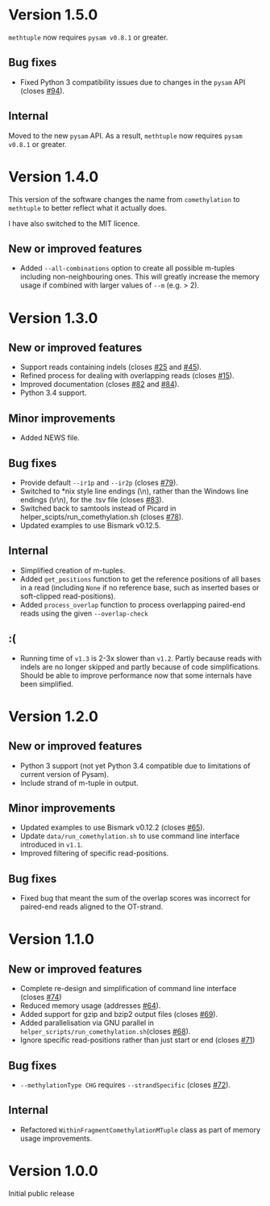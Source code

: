 # Version 1.5.0

`methtuple` now requires `pysam v0.8.1` or greater.

## Bug fixes

* Fixed Python 3 compatibility issues due to changes in the `pysam` API (closes [#94](https://github.com/PeteHaitch/methtuple/issues/94)).

## Internal

Moved to the new `pysam` API. As a result, `methtuple` now requires `pysam v0.8.1` or greater.

# Version 1.4.0

This version of the software changes the name from `comethylation` to `methtuple` to better reflect what it actually does.

I have also switched to the MIT licence.

## New or improved features

* Added `--all-combinations` option to create all possible m-tuples including non-neighbouring ones. This will greatly increase the memory usage if combined with larger values of `--m` (e.g. > 2).

# Version 1.3.0

## New or improved features

* Support reads containing indels (closes [#25](https://github.com/PeteHaitch/comethylation/issues/25) and [#45](https://github.com/PeteHaitch/comethylation/issues/45)).
* Refined process for dealing with overlapping reads (closes [#15](https://github.com/PeteHaitch/comethylation/issues/15)).
* Improved documentation (closes [#82](https://github.com/PeteHaitch/comethylation/issues/82) and [#84](https://github.com/PeteHaitch/comethylation/issues/84)).
* Python 3.4 support.

## Minor improvements

* Added NEWS file.

## Bug fixes

* Provide default `--ir1p` and `--ir2p` (closes [#79](https://github.com/PeteHaitch/comethylation/issues/79)).
* Switched to *nix style line endings (\n), rather than the Windows line endings (\r\n), for the .tsv file (closes [#83](https://github.com/PeteHaitch/comethylation/issues/83)).
* Switched back to samtools instead of Picard in helper_scipts/run_comethylation.sh (closes [#78](https://github.com/PeteHaitch/comethylation/issues/78)).
* Updated examples to use Bismark v0.12.5.

## Internal

* Simplified creation of m-tuples.
* Added `get_positions` function to get the reference positions of all bases in a read (including `None` if no reference base, such as inserted bases or soft-clipped read-positions).
* Added `process_overlap` function to process overlapping paired-end reads using the given `--overlap-check`

## :(

* Running time of `v1.3` is 2-3x slower than `v1.2`. Partly because reads with indels are no longer skipped and partly because of code simplifications. Should be able to improve performance now that some internals have been simplified.

# Version 1.2.0

## New or improved features

* Python 3 support (not yet Python 3.4 compatible due to limitations of current version of Pysam).
* Include strand of m-tuple in output.

## Minor improvements
* Updated examples to use Bismark v0.12.2 (closes [#65](https://github.com/PeteHaitch/comethylation/issues/65)).
* Update `data/run_comethylation.sh` to use command line interface introduced in `v1.1`.
* Improved filtering of specific read-positions.

## Bug fixes
* Fixed bug that meant the sum of the overlap scores was incorrect for paired-end reads aligned to the OT-strand.


# Version 1.1.0

## New or improved features

* Complete re-design and simplification of command line interface (closes [#74](https://github.com/PeteHaitch/comethylation/issues/74))
* Reduced memory usage (addresses [#64](https://github.com/PeteHaitch/comethylation/issues/64)).
* Added support for gzip and bzip2 output files (closes [#69](https://github.com/PeteHaitch/comethylation/issues/69)).
* Added parallelisation via GNU parallel in `helper_scripts/run_comethylation.sh`(closes [#68](https://github.com/PeteHaitch/comethylation/issues/68)).
* Ignore specific read-positions rather than just start or end (closes [#71](https://github.com/PeteHaitch/comethylation/issues/71))

## Bug fixes
* `--methylationType CHG` requires `--strandSpecific` (closes [#72](https://github.com/PeteHaitch/comethylation/issues/72)).

## Internal

* Refactored `WithinFragmentComethylationMTuple` class as part of memory usage improvements.

# Version 1.0.0

Initial public release
